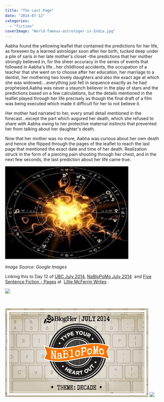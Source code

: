 ```yaml
---
title: "The Last Page"
date: "2014-07-12"
categories: 
  - "fiction"
coverImage: "World-famous-astrologer-in-India.jpg"
---
```


Aabha found the yellowing leaflet that contained the predictions for her life, as foreseen by a learned astrologer soon after her birth, tucked deep under a pile of saris in her late mother's closet -the predictions that her mother strongly believed in, for the sheer accuracy in the series of events that followed in Aabha's life...her childhood accidents, the occupation of a teacher that she went on to choose after her education, her marriage to a dentist, her mothering two lovely daughters and also the exact age at which she was widowed....everything just fell in sequence exactly as he had prophesied.Aabha was never a staunch believer in the play of stars and the predictions based on a few calculations, but the details mentioned in the leaflet played through her life precisely as though the final draft of a film was being executed which made it difficult for her to not believe it.

Her mother had narrated to her, every small detail mentioned in the forecast...except the part which augured her death, which she refused to share with Aabha owing to her protective maternal instincts that prevented her from talking about her daughter's death.

Now that her mother was no more, Aabha was curious about her own death and hence she flipped through the pages of the leaflet to reach the last page that mentioned the exact date and time of her death. Realization struck in the form of a piercing pain shooting through her chest, and in the next few seconds, the last prediction about her life came true.

[![](images/World-famous-astrologer-in-India.jpg)](http://ifsbutsandsetcs.com/wp-content/uploads/2014/07/World-famous-astrologer-in-India.jpg)

_Image Source: Google Images_

Linking this to Day 12 of [UBC July 2014](http://ultimateblogchallenge.com/), [NaBloPoMo July 2014](http://www.blogher.com/nablopomo-july-2014-blogroll)  and [Five Sentence Fiction - Pages](http://lilliemcferrin.com/five-sentence-fiction-pages/) at  [Lillie McFerrin Writes](http://lilliemcferrin.com/) .

[![](images/UBC-banner219.png)](http://ifsbutsandsetcs.com/wp-content/uploads/2014/07/UBC-banner219.png)

 

[![](images/NaBloPoMo_0714_465x287_DECADE_019.jpg)](http://ifsbutsandsetcs.com/wp-content/uploads/2014/07/NaBloPoMo_0714_465x287_DECADE_019.jpg) [![](images/NewFSFBadge-1.jpg)](http://2.bp.blogspot.com/-CEaKYK0_hVA/U7_xHye3ORI/AAAAAAAAFBU/FrUolZT2wik/s1600/NewFSFBadge-1.jpg)

